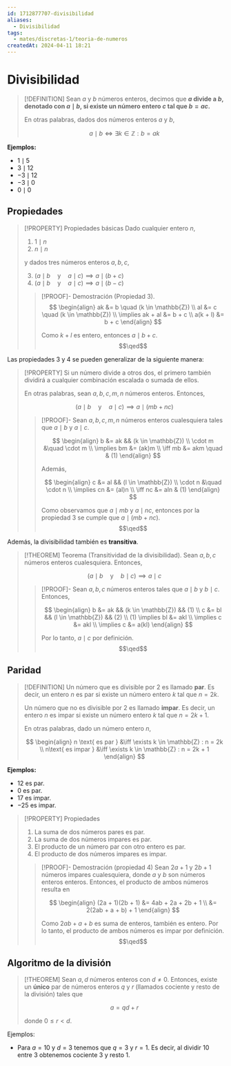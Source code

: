 ```yaml
---
id: 1712877707-divisibilidad
aliases:
  - Divisibilidad
tags:
  - mates/discretas-1/teoria-de-numeros
createdAt: 2024-04-11 18:21
---
```


# Divisibilidad

> [!DEFINITION]
> Sean $a$ y $b$ números enteros, decimos que **$a$ divide a $b$, denotado con $a \mid b$, si existe un número entero $c$ tal que $b = ac$.**
> 
> En otras palabras, dados dos números enteros $a$ y $b$,
> 
> $$
> a \mid b \iff \exists k \in \mathbb{Z} : b = ak
> $$

**Ejemplos:**

- $1 \mid 5$
- $3 \mid 12$
- $-3 \mid 12$
- $-3 \mid 0$
- $0 \mid 0$

## Propiedades

> [!PROPERTY] Propiedades básicas
> Dado cualquier entero $n$,
> 
> 1. $1 \mid n$
> 2. $n \mid n$
> 
> y dados tres números enteros $a,b,c$,
> 
> 3. $(a \mid b \quad\text{y}\quad a \mid c) \implies a \mid (b + c)$
> 4. $(a \mid b \quad\text{y}\quad a \mid c) \implies a \mid (b - c)$
> 
> > [!PROOF]- Demostración (Propiedad 3).
> > $$
> > \begin{align}
> > ak &= b \quad (k \in \mathbb{Z}) \\
> > al &= c \quad (k \in \mathbb{Z}) \\
> > \implies ak + al &= b + c \\
> > a(k + l) &= b + c
> > \end{align}
> > $$
> > 
> > Como $k + l$ es entero, entonces $a \mid b + c$.
> > $$\qed$$

Las propiedades 3 y 4 se pueden generalizar de la siguiente manera:

> [!PROPERTY]
> Si un número divide a otros dos, el primero también dividirá a cualquier combinación escalada o sumada de ellos.
> 
> En otras palabras, sean $a,b,c,m,n$ números enteros. Entonces,
> 
> $$
> (a \mid b \quad \text{y} \quad a \mid c) \implies a \mid (mb + nc)
> $$
> 
> > [!PROOF]-
> > Sean $a,b,c,m,n$ números enteros cualesquiera tales que $a \mid b$ y $a \mid c$. 
> > 
> > $$
> > \begin{align}
> > b &= ak && (k \in \mathbb{Z}) \\
> > \cdot m &\quad \cdot m \\
> > \implies bm &= (ak)m \\
> > \iff mb &= akm \quad & (1)
> > \end{align}
> > $$
> > 
> > Además,
> > 
> > $$
> > \begin{align}
> > c &= al && (l \in \mathbb{Z}) \\
> > \cdot n &\quad \cdot n \\
> > \implies cn &= (al)n \\
> > \iff nc &= aln & (1)
> > \end{align}
> > $$
> > 
> > Como observamos que $a \mid mb$ y $a \mid nc$, entonces por la propiedad 3 se cumple que $a \mid (mb + nc)$.
> > $$\qed$$

Además, la divisibilidad también es **transitiva**.

> [!THEOREM] Teorema (Transitividad de la divisibilidad).
> Sean $a,b,c$ números enteros cualesquiera. Entonces,
> 
> $$
> (a \mid b \quad\text{y}\quad b \mid c) \implies a \mid c
> $$
> 
> > [!PROOF]-
> > Sean $a,b,c$ números enteros tales que $a \mid b$ y $b \mid c$. Entonces,
> > 
> > $$
> > \begin{align}
> > b &= ak && (k \in \mathbb{Z}) && (1) \\
> > c &= bl && (l \in \mathbb{Z}) && (2) \\
> > (1) \implies bl &= akl \\
> > \implies c &= akl \\
> > \implies c &= a(kl)
> > \end{align}
> > $$
> > 
> > Por lo tanto, $a \mid c$ por definición.
> > $$\qed$$

## Paridad

> [!DEFINITION]
> Un número que es divisible por 2 es llamado **par**. Es decir, un entero $n$ es par si existe un número entero $k$ tal que $n = 2k$.
> 
> Un número que no es divisible por 2 es llamado **impar**. Es decir, un entero $n$ es impar si existe un número entero $k$ tal que $n = 2k + 1$.
> 
> En otras palabras, dado un número entero $n$,
> 
> $$
> \begin{align}
> n \text{ es par } &\iff \exists k \in \mathbb{Z} : n = 2k \\
> n\text{ es impar } &\iff \exists k \in \mathbb{Z} : n = 2k + 1
> \end{align}
> $$

**Ejemplos:**

- $12$ es par.
- $0$ es par.
- $17$ es impar.
- $-25$ es impar.

> [!PROPERTY] Propiedades
> 1. La suma de dos números pares es par.
> 2. La suma de dos números impares es par.
> 3. El producto de un número par con otro entero es par.
> 4. El producto de dos números impares es impar.
> 
> > [!PROOF]- Demostración (propiedad 4)
> > Sean $2a + 1$ y $2b + 1$ números impares cualesquiera, donde $a$ y $b$ son números enteros enteros. Entonces, el producto de ambos números resulta en
> > 
> > $$
> > \begin{align}
> > (2a + 1)(2b + 1) &= 4ab + 2a + 2b + 1 \\
> >                  &= 2(2ab + a + b) + 1
> > \end{align}
> > $$
> > 
> > Como $2ab + a + b$ es suma de enteros, también es entero. Por  lo tanto, el producto de ambos números es impar por definición.
> > $$\qed$$

## Algoritmo de la división

> [!THEOREM]
> Sean $a,d$ números enteros con $d \neq 0$. Entonces, existe un **único** par de números enteros $q$ y $r$ (llamados cociente y resto de la división) tales que
> 
> $$
> a = qd + r
> $$
> 
> donde $0 \leq r < d$.

Ejemplos:

- Para $a = 10$ y $d = 3$ tenemos que $q = 3$ y $r = 1$. Es decir, al dividir $10$ entre $3$ obtenemos cociente $3$ y resto $1$.
